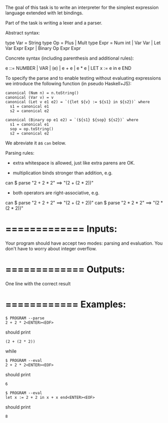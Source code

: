 The goal of this task is to write an interpreter for the simplest expression language extended with let bindings.

Part of the task is writing a lexer and a parser. 

Abstract syntax:

type Var = String
type Op = Plus | Mult
type Expr = Num int | Var Var | Let Var Expr Expr | Binary Op Expr Expr

Concrete syntax (including parenthesis and additional rules):

e ::= NUMBER | VAR | (e) | e + e | e * e | LET x := e in e END

To specify the parse and to enable testing without evaluating expressions 
we introduce the following function (in pseudo Haskell+JS):

```
canonical (Num n) = n.toString()
canonical (Var v) = v
canonical (Let v e1 e2) = `({let ${v} := ${s1} in ${s2})` where
  s1 = canonical e1
  s2 = canonical e2

canonical (Binary op e1 e2) = `(${s1} ${sop} ${s2})` where
  s1 = canonical e1
  sop = op.toString()
  s2 = canonical e2
```

We abreviate it as `can` below.

Parsing rules: 

- extra whitespace is allowed, just like extra parens are OK.

- multiplication binds stronger than addition, e.g.

can $ parse "2 + 2 * 2" ==> "(2 + (2 * 2))"

- both operators are right-associative, e.g.

can $ parse "2 + 2 + 2" ==> "(2 + (2 + 2))"
can $ parse "2 * 2 * 2" ==> "(2 * (2 * 2))"

=============
Inputs:
=============

Your program should have accept two modes: parsing and evaluation. 
You don't have to worry about integer overflow.

=============
Outputs:
=============

One line with the correct result

============
Examples:
============

```
$ PROGRAM --parse
2 + 2 * 2<ENTER><EOF>
```
should print 
```
(2 + (2 * 2))
```

while

```
$ PROGRAM --eval
2 + 2 * 2<ENTER><EOF>
```
should print 
```
6
```

```
$ PROGRAM --eval
let x := 2 + 2 in x + x end<ENTER><EOF>
```
should print 
```
8
```

